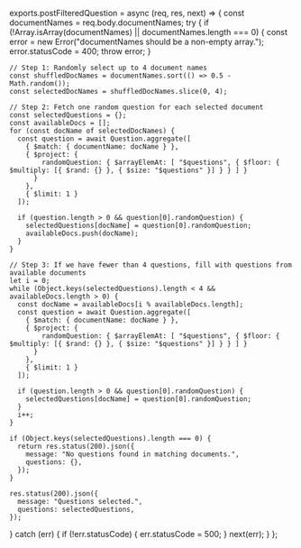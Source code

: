 exports.postFilteredQuestion = async (req, res, next) => {
  const documentNames = req.body.documentNames;
  try {
    if (!Array.isArray(documentNames) || documentNames.length === 0) {
      const error = new Error("documentNames should be a non-empty array.");
      error.statusCode = 400;
      throw error;
    }

    // Step 1: Randomly select up to 4 document names
    const shuffledDocNames = documentNames.sort(() => 0.5 - Math.random());
    const selectedDocNames = shuffledDocNames.slice(0, 4);

    // Step 2: Fetch one random question for each selected document
    const selectedQuestions = {};
    const availableDocs = [];
    for (const docName of selectedDocNames) {
      const question = await Question.aggregate([
        { $match: { documentName: docName } },
        { $project: { 
            randomQuestion: { $arrayElemAt: [ "$questions", { $floor: { $multiply: [{ $rand: {} }, { $size: "$questions" }] } } ] }
          }
        },
        { $limit: 1 }
      ]);

      if (question.length > 0 && question[0].randomQuestion) {
        selectedQuestions[docName] = question[0].randomQuestion;
        availableDocs.push(docName);
      }
    }

    // Step 3: If we have fewer than 4 questions, fill with questions from available documents
    let i = 0;
    while (Object.keys(selectedQuestions).length < 4 && availableDocs.length > 0) {
      const docName = availableDocs[i % availableDocs.length];
      const question = await Question.aggregate([
        { $match: { documentName: docName } },
        { $project: { 
            randomQuestion: { $arrayElemAt: [ "$questions", { $floor: { $multiply: [{ $rand: {} }, { $size: "$questions" }] } } ] }
          }
        },
        { $limit: 1 }
      ]);

      if (question.length > 0 && question[0].randomQuestion) {
        selectedQuestions[docName] = question[0].randomQuestion;
      }
      i++;
    }

    if (Object.keys(selectedQuestions).length === 0) {
      return res.status(200).json({
        message: "No questions found in matching documents.",
        questions: {},
      });
    }

    res.status(200).json({
      message: "Questions selected.",
      questions: selectedQuestions,
    });
  } catch (err) {
    if (!err.statusCode) {
      err.statusCode = 500;
    }
    next(err);
  }
};
